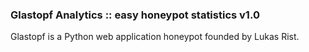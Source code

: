 ### Glastopf Analytics :: easy honeypot statistics v1.0

Glastopf is a Python web application honeypot founded by Lukas Rist.